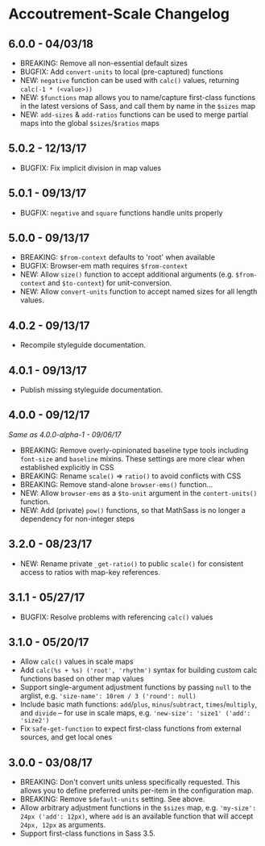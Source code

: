 Accoutrement-Scale Changelog
============================


6.0.0 - 04/03/18
----------------
- BREAKING: Remove all non-essential default sizes
- BUGFIX: Add `convert-units` to local (pre-captured) functions
- NEW: `negative` function can be used with `calc()` values,
  returning `calc(-1 * (<value>))`
- NEW: `$functions` map allows you to name/capture first-class functions
  in the latest versions of Sass, and call them by name in the `$sizes` map
- NEW: `add-sizes` & `add-ratios` functions can be used
  to merge partial maps into the global `$sizes`/`$ratios` maps


5.0.2 - 12/13/17
----------------
- BUGFIX: Fix implicit division in map values


5.0.1 - 09/13/17
----------------
- BUGFIX: `negative` and `square` functions handle units properly


5.0.0 - 09/13/17
----------------
- BREAKING: `$from-context` defaults to 'root' when available
- BUGFIX: Browser-em math requires `$from-context`
- NEW: Allow `size()` function to accept additional arguments
  (e.g. `$from-context` and `$to-context`) for unit-conversion.
- NEW: Allow `convert-units` function to accept named sizes
  for all length values.


4.0.2 - 09/13/17
----------------
- Recompile styleguide documentation.


4.0.1 - 09/13/17
----------------
- Publish missing styleguide documentation.


4.0.0 - 09/12/17
----------------

*Same as 4.0.0-alpha-1 - 09/06/17*

- BREAKING: Remove overly-opinionated baseline type tools
  including `font-size` and `baseline` mixins.
  These settings are more clear when established explicitly in CSS
- BREAKING: Rename `scale()` => `ratio()` to avoid conflicts with CSS
- BREAKING: Remove stand-alone `browser-ems()` function…
- NEW: Allow `browser-ems` as a `$to-unit` argument
  in the `contert-units()` function.
- NEW: Add (private) `pow()` functions,
  so that MathSass is no longer a dependency for non-integer steps


3.2.0 - 08/23/17
----------------
- NEW: Rename private `_get-ratio()` to public `scale()`
  for consistent access to ratios with map-key references.


3.1.1 - 05/27/17
----------------
- BUGFIX: Resolve problems with referencing `calc()` values


3.1.0 - 05/20/17
----------------
- Allow `calc()` values in scale maps
- Add `calc(%s + %s) ('root', 'rhythm')` syntax
  for building custom calc functions based on other map values
- Support single-argument adjustment functions
  by passing `null` to the arglist,
  e.g. `'size-name': 10rem / 3 ('round': null)`
- Include basic math functions:
  `add`/`plus`, `minus`/`subtract`, `times`/`multiply`, and `divide` –
  for use in scale maps, e.g. `'new-size': 'size1' ('add': 'size2')`
- Fix `safe-get-function` to expect first-class functions
  from external sources, and get local ones


3.0.0 - 03/08/17
----------------
- BREAKING: Don't convert units unless specifically requested.
  This allows you to define preferred units per-item
  in the configuration map.
- BREAKING: Remove `$default-units` setting. See above.
- Allow arbitrary adjustment functions
  in the `$sizes` map,
  e.g. `'my-size': 24px ('add': 12px)`,
  where `add` is an available function
  that will accept `24px, 12px` as arguments.
- Support first-class functions in Sass 3.5.
